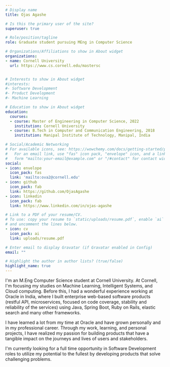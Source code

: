```yaml
---
# Display name
title: Ojas Agashe

# Is this the primary user of the site?
superuser: true

# Role/position/tagline
role: Graduate student pursuing MEng in Computer Science

# Organizations/Affiliations to show in About widget
organizations:
- name: Cornell University
  url: https://www.cs.cornell.edu/mastersc


# Interests to show in About widget
#interests:
#- Software Development
#- Product Development
#- Machine Learning

# Education to show in About widget
education:
  courses:
  - course: Master of Engineering in Computer Science, 2022
    institution: Cornell University
  - course: B.Tech in Computer and Communication Engineering, 2018
    institution: Manipal Institute of Technology, Manipal, India

# Social/Academic Networking
# For available icons, see: https://wowchemy.com/docs/getting-started/page-builder/#icons
#   For an email link, use "fas" icon pack, "envelope" icon, and a link in the
#   form "mailto:your-email@example.com" or "/#contact" for contact widget.
social:
- icon: envelope
  icon_pack: fas
  link: 'mailto:ova2@cornell.edu'
- icon: github
  icon_pack: fab
  link: https://github.com/OjasAgashe
- icon: linkedin
  icon_pack: fab
  link: https://www.linkedin.com/in/ojas-agashe

# Link to a PDF of your resume/CV.
# To use: copy your resume to `static/uploads/resume.pdf`, enable `ai` icons in `params.toml`, 
# and uncomment the lines below.
- icon: cv
  icon_pack: ai
  link: uploads/resume.pdf

# Enter email to display Gravatar (if Gravatar enabled in Config)
email: ""

# Highlight the author in author lists? (true/false)
highlight_name: true
---
```


I'm an M.Eng Computer Science student at Cornell University. At Cornell, I'm focusing my studies on Machine Learning, Intelligent Systems, and Cloud computing. Before this, I had a wonderful experience working at Oracle in India, where I built enterprise web-based software products (restful API, microservices, focused on code coverage, stability and reliability of the services) using Java, Spring Boot, Ruby on Rails, elastic search and many other frameworks.

I have learned a lot from my time at Oracle and have grown personally and in my professional career. Through my work, learning, and personal projects, I have realized my passion for building products that have a tangible impact on the journeys and lives of users and stakeholders.

I'm currently looking for a full time opportunity in Software Development roles to utilize my potential to the fullest by developing products that solve challenging problems.
